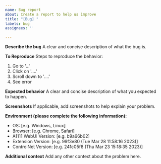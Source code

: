```yaml
---
name: Bug report
about: Create a report to help us improve
title: "[Bug] "
labels: bug
assignees: ''

---
```


**Describe the bug**
A clear and concise description of what the bug is.

**To Reproduce**
Steps to reproduce the behavior:
1. Go to '...'
2. Click on '....'
3. Scroll down to '....'
4. See error

**Expected behavior**
A clear and concise description of what you expected to happen.

**Screenshots**
If applicable, add screenshots to help explain your problem.

**Environment (please complete the following information):**
 - OS: [e.g. Windows, Linux]
 - Browser: [e.g. Chrome, Safari]
 - A1111 WebUI Version: [e.g. b9a66b02]
 - Extension Version: [e.g. 99f3e80 (Tue Mar 28 11:58:16 2023)]
 - ControlNet Version: [e.g. 241c05f8 (Thu Mar 23 15:18:35 2023)]

**Additional context**
Add any other context about the problem here.
